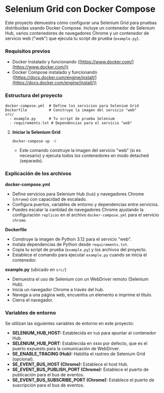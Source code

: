 # Selenium Grid con Docker Compose

Este proyecto demuestra cómo configurar una Selenium Grid para pruebas distribuidas usando Docker Compose. Incluye un contenedor de Selenium Hub, varios contenedores de navegadores Chrome y un contenedor de servicio web ("web") que ejecuta tu script de prueba (`example.py`).

### Requisitos previos

- Docker instalado y funcionando ([https://www.docker.com/](https://www.docker.com/))
- Docker Compose instalado y funcionando ([https://docs.docker.com/engine/install/](https://docs.docker.com/engine/install/))

### Estructura del proyecto

```
docker-compose.yml  # Define los servicios para Selenium Grid
Dockerfile          # Construye la imagen del servicio "web"
src/
  - example.py      # Tu script de prueba Selenium
  - requirements.txt # Dependencias para el servicio "web"
```

2. **Iniciar la Selenium Grid**

    ```bash
    docker-compose up -d
    ```
    - Este comando construye la imagen del servicio "web" (si es necesario) y ejecuta todos los contenedores en modo detached (separado).

### Explicación de los archivos

**docker-compose.yml**

- Define servicios para Selenium Hub (`hub`) y navegadores Chrome (`chrome`) con capacidad de escalado.
- Configura puertos, variables de entorno y dependencias entre servicios.
- Puedes escalar la cantidad de navegadores Chrome ajustando la configuración `replicas` en el archivo `docker-compose.yml` para el servicio `chrome`.

**Dockerfile**

- Construye la imagen de Python 3.12 para el servicio "web".
- Instala dependencias de Python desde `requirements.txt`.
- Copia tu script de prueba (`example.py`) y los archivos del proyecto.
- Establece el comando para ejecutar `example.py` cuando se inicia el contenedor.

**example.py** (ubicado en `src/`)

- Demuestra el uso de Selenium con un WebDriver remoto (Selenium Hub).
- Inicia un navegador Chrome a través del hub.
- Navega a una página web, encuentra un elemento e imprime el título.
- Cierra el navegador.

### Variables de entorno

Se utilizan las siguientes variables de entorno en este proyecto:

- **SELENIUM_HUB_HOST:** Establecida en `hub` para apuntar al contenedor Hub.
- **SELENIUM_HUB_PORT:** Establecida en `4444` por defecto, que es el puerto expuesto para la comunicación de WebDriver.
- **SE_ENABLE_TRACING (Hub):** Habilita el rastreo de Selenium Grid (opcional).
- **SE_EVENT_BUS_HOST (Chrome):** Establece el host Hub.
- **SE_EVENT_BUS_PUBLISH_PORT (Chrome):** Establece el puerto de publicación para el bus de eventos.
- **SE_EVENT_BUS_SUBSCRIBE_PORT (Chrome):** Establece el puerto de suscripción para el bus de eventos.

